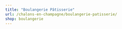 ```yaml
---
title: "Boulangerie Pâtisserie"
url: /chalons-en-champagne/boulangerie-patisserie/
shop: boulangerie
---
```

